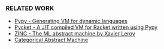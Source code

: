### RELATED WORK

- [Pypy - Generating VM for dynamic languages](https://sites.cs.ucsb.edu/~ckrintz/classes/s20/cs263/readings/pypy-vm-construction.pdf)
- [Pycket - A JIT compiled VM for Racket written using Pypy](http://homes.sice.indiana.edu/samth/pycket-draft.pdf)
- [ZINC - The ML abstract machine by Xavier Leroy](https://hal.inria.fr/inria-00070049/file/RT-0117.pdf)
- [Categorical Abstract Machine](https://www.researchgate.net/profile/Ralf_Hinze/publication/228940729_The_Categorical_Abstract_Machine_Basics_and_Enhancements/links/0deec525655b1a0ec5000000/The-Categorical-Abstract-Machine-Basics-and-Enhancements.pdf)
